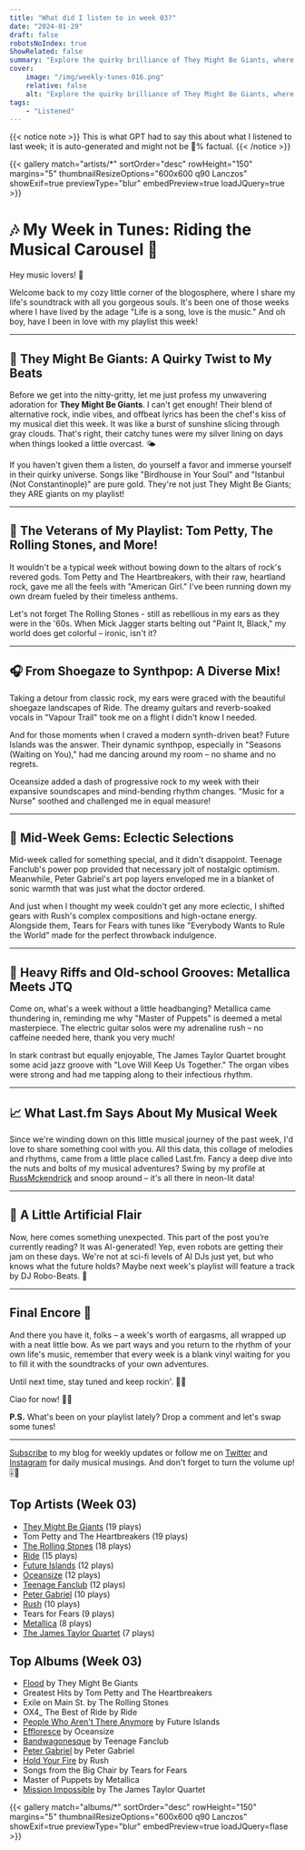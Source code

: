 ```yaml
---
title: "What did I listen to in week 03?"
date: "2024-01-29"
draft: false
robotsNoIndex: true
ShowRelated: false
summary: "Explore the quirky brilliance of They Might Be Giants, where catchy melodies meet cerebral lyrics and innovative charm!"
cover:
    image: "/img/weekly-tunes-016.png"
    relative: false
    alt: "Explore the quirky brilliance of They Might Be Giants, where catchy melodies meet cerebral lyrics and innovative charm!"
tags:
    - "Listened"
---
```


{{< notice note >}}
This is what GPT had to say this about what I listened to last week; it is auto-generated and might not be 💯% factual.
{{< /notice >}}

{{< gallery match="artists/*" sortOrder="desc" rowHeight="150" margins="5" thumbnailResizeOptions="600x600 q90 Lanczos" showExif=true previewType="blur" embedPreview=true loadJQuery=true >}}

# 🎶 My Week in Tunes: Riding the Musical Carousel 🎵

Hey music lovers! 🌟

Welcome back to my cozy little corner of the blogosphere, where I share my life's soundtrack with all you gorgeous souls. It's been one of those weeks where I have lived by the adage "Life is a song, love is the music." And oh boy, have I been in love with my playlist this week!

---

## 🎩 They Might Be Giants: A Quirky Twist to My Beats

Before we get into the nitty-gritty, let me just profess my unwavering adoration for **They Might Be Giants**. I can't get enough! Their blend of alternative rock, indie vibes, and offbeat lyrics has been the chef's kiss of my musical diet this week. It was like a burst of sunshine slicing through gray clouds. That's right, their catchy tunes were my silver lining on days when things looked a little overcast.  🌤️

If you haven't given them a listen, do yourself a favor and immerse yourself in their quirky universe. Songs like "Birdhouse in Your Soul" and "Istanbul (Not Constantinople)" are pure gold. They're not just They Might Be Giants; they ARE giants on my playlist!

---

## 🎸 The Veterans of My Playlist: Tom Petty, The Rolling Stones, and More!

It wouldn't be a typical week without bowing down to the altars of rock's revered gods. Tom Petty and The Heartbreakers, with their raw, heartland rock, gave me all the feels with "American Girl." I've been running down my own dream fueled by their timeless anthems.

Let's not forget The Rolling Stones - still as rebellious in my ears as they were in the '60s. When Mick Jagger starts belting out "Paint It, Black," my world does get colorful – ironic, isn't it?

---

## 🎧 From Shoegaze to Synthpop: A Diverse Mix!

Taking a detour from classic rock, my ears were graced with the beautiful shoegaze landscapes of Ride. The dreamy guitars and reverb-soaked vocals in "Vapour Trail" took me on a flight I didn't know I needed.

And for those moments when I craved a modern synth-driven beat? Future Islands was the answer. Their dynamic synthpop, especially in "Seasons (Waiting on You)," had me dancing around my room – no shame and no regrets.

Oceansize added a dash of progressive rock to my week with their expansive soundscapes and mind-bending rhythm changes. "Music for a Nurse" soothed and challenged me in equal measure!

---

## 🌟 Mid-Week Gems: Eclectic Selections

Mid-week called for something special, and it didn't disappoint. Teenage Fanclub's power pop provided that necessary jolt of nostalgic optimism. Meanwhile, Peter Gabriel's art pop layers enveloped me in a blanket of sonic warmth that was just what the doctor ordered.

And just when I thought my week couldn't get any more eclectic, I shifted gears with Rush's complex compositions and high-octane energy. Alongside them, Tears for Fears with tunes like "Everybody Wants to Rule the World" made for the perfect throwback indulgence.

---

## 🤘 Heavy Riffs and Old-school Grooves: Metallica Meets JTQ

Come on, what's a week without a little headbanging? Metallica came thundering in, reminding me why "Master of Puppets" is deemed a metal masterpiece. The electric guitar solos were my adrenaline rush – no caffeine needed here, thank you very much!

In stark contrast but equally enjoyable, The James Taylor Quartet brought some acid jazz groove with "Love Will Keep Us Together." The organ vibes were strong and had me tapping along to their infectious rhythm.

---

## 📈 What Last.fm Says About My Musical Week

Since we're winding down on this little musical journey of the past week, I'd love to share something cool with you. All this data, this collage of melodies and rhythms, came from a little place called Last.fm. Fancy a deep dive into the nuts and bolts of my musical adventures? Swing by my profile at [RussMckendrick](https://www.last.fm/user/RussMckendrick) and snoop around – it's all there in neon-lit data!

---

## 🤖 A Little Artificial Flair

Now, here comes something unexpected. This part of the post you’re currently reading? It was AI-generated! Yep, even robots are getting their jam on these days. We're not at sci-fi levels of AI DJs just yet, but who knows what the future holds? Maybe next week's playlist will feature a track by DJ Robo-Beats. 🤯

---

## Final Encore 🎤

And there you have it, folks – a week's worth of eargasms, all wrapped up with a neat little bow. As we part ways and you return to the rhythm of your own life's music, remember that every week is a blank vinyl waiting for you to fill it with the soundtracks of your own adventures.

Until next time, stay tuned and keep rockin'. 🌈🎶

Ciao for now!
👋🤘

**P.S.** What's been on your playlist lately? Drop a comment and let's swap some tunes!

---

[Subscribe](#) to my blog for weekly updates or follow me on [Twitter](#) and [Instagram](#) for daily musical musings. And don't forget to turn the volume up! 🎚️🎉

## Top Artists (Week 03)

- [They Might Be Giants](https://www.russ.fm/artist/they-might-be-giants/) (19 plays)
- Tom Petty and The Heartbreakers (19 plays)
- [The Rolling Stones](https://www.russ.fm/artist/the-rolling-stones/) (18 plays)
- [Ride](https://www.russ.fm/artist/ride/) (15 plays)
- [Future Islands](https://www.russ.fm/artist/future-islands/) (12 plays)
- [Oceansize](https://www.russ.fm/artist/oceansize/) (12 plays)
- [Teenage Fanclub](https://www.russ.fm/artist/teenage-fanclub/) (12 plays)
- [Peter Gabriel](https://www.russ.fm/artist/peter-gabriel/) (10 plays)
- [Rush](https://www.russ.fm/artist/rush/) (10 plays)
- Tears for Fears (9 plays)
- [Metallica](https://www.russ.fm/artist/metallica/) (8 plays)
- [The James Taylor Quartet](https://www.russ.fm/artist/the-james-taylor-quartet/) (7 plays)


## Top Albums (Week 03)

- [Flood](https://www.russ.fm/albums/flood-1593562/) by They Might Be Giants
- Greatest Hits by Tom Petty and The Heartbreakers
- Exile on Main St. by The Rolling Stones
- OX4_ The Best of Ride by Ride
- [People Who Aren't There Anymore](https://www.russ.fm/albums/people-who-aren-t-there-anymore-29592508/) by Future Islands
- [Effloresce](https://www.russ.fm/albums/effloresce-1460913/) by Oceansize
- [Bandwagonesque](https://www.russ.fm/albums/bandwagonesque-8667450/) by Teenage Fanclub
- [Peter Gabriel](https://www.russ.fm/albums/peter-gabriel-9473688/) by Peter Gabriel
- [Hold Your Fire](https://www.russ.fm/albums/hold-your-fire-7897222/) by Rush
- Songs from the Big Chair by Tears for Fears
- Master of Puppets by Metallica
- [Mission Impossible](https://www.russ.fm/albums/mission-impossible-29592832/) by The James Taylor Quartet


{{< gallery match="albums/*" sortOrder="desc" rowHeight="150" margins="5" thumbnailResizeOptions="600x600 q90 Lanczos" showExif=true previewType="blur" embedPreview=true loadJQuery=flase >}}